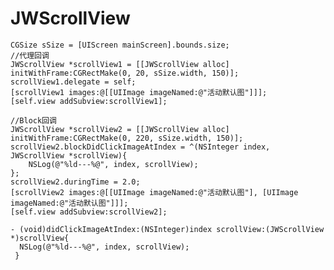 # JWScrollView


    CGSize sSize = [UIScreen mainScreen].bounds.size;
    //代理回调
    JWScrollView *scrollView1 = [[JWScrollView alloc] initWithFrame:CGRectMake(0, 20, sSize.width, 150)];
    scrollView1.delegate = self;
    [scrollView1 images:@[[UIImage imageNamed:@"活动默认图"]]];
    [self.view addSubview:scrollView1];
    
    //Block回调
    JWScrollView *scrollView2 = [[JWScrollView alloc] initWithFrame:CGRectMake(0, 220, sSize.width, 150)];
    scrollView2.blockDidClickImageAtIndex = ^(NSInteger index, JWScrollView *scrollView){
        NSLog(@"%ld---%@", index, scrollView);
    };
    scrollView2.duringTime = 2.0;
    [scrollView2 images:@[[UIImage imageNamed:@"活动默认图"], [UIImage imageNamed:@"活动默认图"]]];
    [self.view addSubview:scrollView2];
    
    - (void)didClickImageAtIndex:(NSInteger)index scrollView:(JWScrollView *)scrollView{
      NSLog(@"%ld---%@", index, scrollView);
     }
